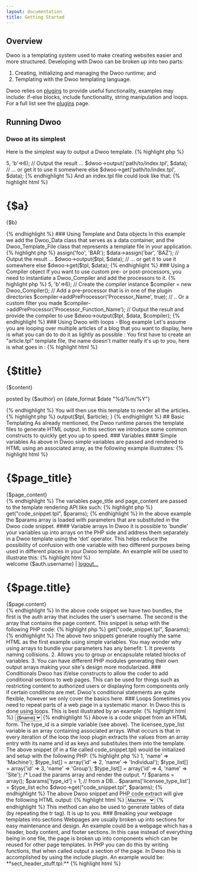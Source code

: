 ```yaml
---
layout: documentation
title: Getting Started
---
```


## Overview
Dwoo is a templating system used to make creating websites easier and more structured. Developing with Dwoo can be broken up into two parts:

1. Creating, initializing and managing the Dwoo runtime; and
2. Templating with the Dwoo templating language.

Dwoo relies on [plugins]() to provide useful functionality, examples may include: if-else blocks, include functionality, string manipulation and loops. For a full list see the [plugins]()	page.

## Running Dwoo
### Dwoo at its simplest
Here is the simplest way to output a Dwoo template.
{% highlight php %}
<?php
// Include the main class, the rest will be automatically loaded
include 'path/to/dwooAutoload.php';

// Create the controller, it is reusable and can render multiple templates
$dwoo = new Dwoo();

// Create some data
$data = array('a'=>5, 'b'=>6);

// Output the result ...
$dwoo->output('path/to/index.tpl', $data);
// ... or get it to use it somewhere else
$dwoo->get('path/to/index.tpl', $data);
{% endhighlight %}

And an index.tpl file could look like that:
{% highlight html %}
<html>
	<body>
		<h1>{$a}</h1>
		<p>{$b}</p>
	</body>
</html>
{% endhighlight %}

### Using Template and Data objects
In this example we add the Dwoo_Data class that serves as a data container, and the Dwoo_Template_File class that represents a template file in your application.
{% highlight php %}
<?php
// Include the main class, the rest will be automatically loaded
include 'path/to/dwooAutoload.php';

// Create the controller, it is reusable and can render multiple templates
$dwoo = new Dwoo();

// Load a template file, this is reusable if you want to render multiple times the same template with different data
$tpl = new Dwoo_Template_File('path/to/index.tpl');

// Create a data set, this data set can be reused to render multiple templates if it contains enough data to fill them all
$data = new Dwoo_Data();
// Fill it with some data
$data->assign('foo', 'BAR');
$data->assign('bar', 'BAZ');

// Output the result ...
$dwoo->output($tpl, $data);
// ... or get it to use it somewhere else
$dwoo->get($tpl, $data);
{% endhighlight %}

### Using a Compiler object
If you want to use custom pre- or post-processors, you need to instantiate a Dwoo_Compiler and add the processors to it.
{% highlight php %}
<?php
include 'path/to/dwooAutoload.php';
$dwoo = new Dwoo();
$tpl = new Dwoo_Template_File('path/to/index.tpl');
$data = array('a'=>5, 'b'=>6);

// Create the compiler instance
$compiler = new Dwoo_Compiler();
// Add a pre-processor that is in one of the plugin directories
$compiler->addPreProcessor('Processor_Name', true);
// .. Or a custom filter you made
$compiler->addPreProcessor('Processor_Function_Name');

// Output the result and provide the compiler to use
$dwoo->output($tpl, $data, $compiler);
{% endhighlight %}

### Using Dwoo with loops - Blog example
Let's assume you are looping over multiple articles of a blog that you want to display, here is what you can do to do it as lightly as possible :

You first have to create an "article.tpl" template file, the name doesn't matter really it's up to you, here is what goes in :
{% highlight html %}
<div class="article">
	<h1>{$title}</h1>
	{$content}
	<p class="footer">posted by {$author} on {date_format $date "%d/%m/%Y"}</p>
</div>
{% endhighlight %}
You will then use this template to render all the articles.
{% highlight php %}
<?php
include 'path/to/dwooAutoload.php';

$dwoo = new Dwoo();
// Load the "article" template
$tpl = new Dwoo_Template_File('path/to/article.tpl');

// Retrieve your data using whatever means you use
$articles = getMyArticles();

// Loop over them
foreach($articles as $article) {
    // Output each article using their data (assuming it is an
    // associative array containing "title", "content", "author"
    // and "date" keys)
    $dwoo->output($tpl, $article);
}
{% endhighlight %}

## Basic Templating
As already mentioned, the Dwoo runtime parses the template files to generate HTML output. In this section we introduce some common constructs to quickly get you up to speed.

### Variables
#### Simple variables
As above in Dwoo simple variables are passed and rendered to HTML using an associated array, as the following example illustrates:
{% highlight html %}
<h1>{$page_title}</h1>
<div id="content">
   {$page_content}
</div>
{% endhighlight %}
The variables page_title and page_content are passed to the template rendering API like such:
{% highlight php %}
<?php
$dwoo = Dwoo();
 
$params = array();
$params['page_title']   = 'The next social networking website';
$params['page_content'] = 'Make friends online? Y/N';
 
echo $dwoo->get("code_snippet.tpl", $params);
{% endhighlight %}
In the above example the $params array is loaded with parameters that are substituted in the Dwoo code snippet.

#### Variable arrays
In Dwoo it is possible to 'bundle' your variables up into arrays on the PHP side and address them separately in a Dwoo template using the 'dot' operator. This helps reduce the possibility of confusion with one variable with two different purposes being used in different places in your Dwoo template. An example will be used to illustrate this:
{% highlight html %}
<div id="action-bar">welcome {$auth.username} | <a href="logout.php">logout...</a></div>
 
<h1>{$page.title}</h1>
<div id="content">
   {$page.content}
</div>
{% endhighlight %}
In the above code snippet we have two bundles, the first is the auth array that includes the user's username. The second is the array that contains the page content. This snippet is setup with the following PHP code:
{% highlight php %}
<?php
$dwoo = Dwoo();
 
/* We hard code the parameters in here but in a real world app this would come from 
 * an authenticating module using a DB or maybe from an LDAP server. 
*/
$auth = array();
$auth['username'] = 'corey';
$auth['ok'] = true;
$auth['is_admin'] = false;
 
/* Load the page content. */
$page = array();
$page['title']   = 'The next social networking website';
$page['content'] = 'Make friends online? Y/N';
 
$params = array();
$params['auth']    = $auth;
$params['page'] = $page;
 
echo $dwoo->get("code_snippet.tpl", $params);
{% endhighlight %}
The above two snippets generate roughly the same HTML as the first example using simple variables. You may wonder why using arrays to bundle your parameters has any benefit:

1. It prevents naming collisions.
2. Allows you to group or encapsulate related blocks of variables.
3. You can have different PHP modules generating their own output arrays making your site's design more modularized.

### Conditionals
Dwoo has if/else constructs to allow the coder to add conditional sections to web pages. This can be used for things such as restricting content to authorized users or displaying form components only if certain conditions are met. Dwoo's conditional statements are quite flexible, however we only cover the basics here.

### Loops
Sometimes you need to repeat parts of a web page in a systematic manor. In Dwoo this is done using loops. This is best illustrated by an example:
{% highlight html %}
<select name="type_id" value="{$type_id}">
 {loop $licensee_type_list}
   <option value="{$id}">{$name}</option>
 {/loop}
</select>
{% endhighlight %}
Above is a code snippet from an HTML form. The type_id is a simple variable (see above). The licensee_type_list variable is an array containing associated arrays. What occurs is that in every iteration of the loop the loop plugin extracts the values from an array entry with its name and id as keys and substitutes them into the template. The above snippet (if in a file called code_snippet.tpl) would be initialized and setup with the following PHP:
{% highlight php %}
<?php
$dwoo = Dwoo();
 
/* Although we are populating this by hand it will usually come from a DB in practice.  */
 
$type_list = array();
$type_list[] = array('id' => 1, 'name' => 'Machine');
$type_list[] = array('id' => 2, 'name' => 'Individual');
$type_list[] = array('id' => 3, 'name' => 'Group');
$type_list[] = array('id' => 4, 'name' => 'Site');
 
/* Load the params array and render the output. */
 
$params = array();
$params['type_id']            = 1;           // from a DB...
$params['licensee_type_list'] = $type_list
 
echo $dwoo->get("code_snippet.tpl", $params);
{% endhighlight %}
The above Dwoo snippet and PHP code extract will give the following HTML output:
{% highlight html %}
<select name="type_id" value="1">
   <option value="1">Machine</option>
   <option value="2">Individual</option>
   <option value="3">Group</option>
   <option value="4">Site</option>
</select>
{% endhighlight %}
This method can also be used to generate tables of data (by repeating the tr tag). It is up to you.

### Breaking your webpage templates into sections
Webpages are usually broken up into sections for easy maintenance and design. An example could be a webpage which has a header, body content, and footer sections. In this case instead of everything being in one file, the page is broken up into components which can be reused for other page templates.

In PHP you can do this by writing functions, that when called output a section of the page. In Dwoo this is accomplished by using the include plugin. An example would be:
**sect_header_stuff.tpl:**
{% highlight html %}
<html lang="en" xmlns="http://www.w3.org/1999/xhtml" xml:lang="en">
  <head>
    <title>{$title} - Awesome Inc.</title>
 
    <script src="script.js" type="text/javascript" language="javascript">
    <link href="site.css" type="text/css" rel="stylesheet"/>
  </head>
  <body> <!-- Page content START. -->
{% endhighlight %}

**sect_footer_stuff.tpl:**
{% highlight html %}
  </body> <!-- Page content END. -->
</html>
{% endhighlight %}
**webpage_generic.tpl:**
{% highlight html %}
{include(file='sect_header_stuff.tpl')}
 
<div id="content">
  {$content}
</div>
 
{include(file='sect_footer_stuff.tpl')}
{% endhighlight %}
Above is a generic page whose title and main body content can be extracted from a database. You may choose to do it this way or to 'hard code' your content directly into a function specific template.
